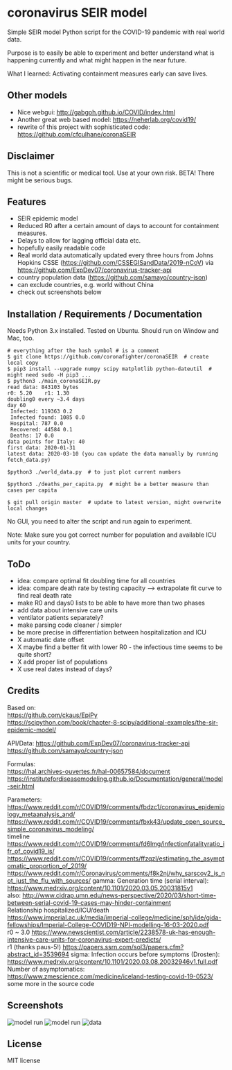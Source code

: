 # coronavirus SEIR model

Simple SEIR model Python script for the COVID-19 pandemic with real world data.  
  
Purpose is to easily be able to experiment and better understand what is happening currently and what might happen in the near future.  
  
What I learned: Activating containment measures early can save lives.  

## Other models
* Nice webgui: http://gabgoh.github.io/COVID/index.html  
* Another great web based model: https://neherlab.org/covid19/  
* rewrite of this project with sophisticated code: https://github.com/cfculhane/coronaSEIR  

## Disclaimer
This is not a scientific or medical tool. Use at your own risk. BETA! There might be serious bugs.  

## Features
* SEIR epidemic model
* Reduced R0 after a certain amount of days to account for containment measures.
* Delays to allow for lagging official data etc.
* hopefully easily readable code
* Real world data automatically updated every three hours from Johns Hopkins CSSE (https://github.com/CSSEGISandData/2019-nCoV) via https://github.com/ExpDev07/coronavirus-tracker-api
* country population data (https://github.com/samayo/country-json)
* can exclude countries, e.g. world without China
* check out screenshots below

## Installation / Requirements / Documentation
Needs Python 3.x installed. Tested on Ubuntu. Should run on Window and Mac, too.
  
```
# everything after the hash symbol # is a comment
$ git clone https://github.com/coronafighter/coronaSEIR  # create local copy
$ pip3 install --upgrade numpy scipy matplotlib python-dateutil  # might need sudo -H pip3 ...
$ python3 ./main_coronaSEIR.py
read data: 843103 bytes
r0: 5.20    r1: 1.30
doubling0 every ~3.4 days
day 60
 Infected: 119363 0.2
 Infected found: 1085 0.0
 Hospital: 787 0.0
 Recovered: 44584 0.1
 Deaths: 17 0.0
data points for Italy: 40
first data: 2020-01-31
latest data: 2020-03-10 (you can update the data manually by running fetch_data.py)

$python3 ./world_data.py  # to just plot current numbers

$python3 ./deaths_per_capita.py  # might be a better measure than cases per capita

$ git pull origin master  # update to latest version, might overwrite local changes

```  
No GUI, you need to alter the script and run again to experiment.  
  
Note: Make sure you got correct number for population and available ICU units for your country.
  
## ToDo
* idea: compare optimal fit doubling time for all countries
* idea: compare death rate by testing capacity --> extrapolate fit curve to find real death rate
* make R0 and days0 lists to be able to have more than two phases
* add data about intensive care units
* ventilator patients separately?
* make parsing code cleaner / simpler
* be more precise in differentiation between hospitalization and ICU
* X automatic date offset
* X maybe find a better fit with lower R0 - the infectious time seems to be quite short?
* X add proper list of populations
* X use real dates instead of days?

## Credits
Based on:  
https://github.com/ckaus/EpiPy  
https://scipython.com/book/chapter-8-scipy/additional-examples/the-sir-epidemic-model/  
  
API/Data:
https://github.com/ExpDev07/coronavirus-tracker-api
https://github.com/samayo/country-json
  
Formulas:  
https://hal.archives-ouvertes.fr/hal-00657584/document  
https://institutefordiseasemodeling.github.io/Documentation/general/model-seir.html  
  
Parameters:  
https://www.reddit.com/r/COVID19/comments/fbdzc1/coronavirus_epidemiology_metaanalysis_and/  
https://www.reddit.com/r/COVID19/comments/fbxk43/update_open_source_simple_coronavirus_modeling/  
timeline https://www.reddit.com/r/COVID19/comments/fd6lmg/infectionfatalityratio_ifr_of_covid19_is/  
https://www.reddit.com/r/COVID19/comments/ffzqzl/estimating_the_asymptomatic_proportion_of_2019/  
https://www.reddit.com/r/Coronavirus/comments/f8k2nj/why_sarscov2_is_not_just_the_flu_with_sources/ 
gamma: Generation time (serial interval): https://www.medrxiv.org/content/10.1101/2020.03.05.20031815v1  
also: http://www.cidrap.umn.edu/news-perspective/2020/03/short-time-between-serial-covid-19-cases-may-hinder-containment  
Relationship hospitalized/ICU/death https://www.imperial.ac.uk/media/imperial-college/medicine/sph/ide/gida-fellowships/Imperial-College-COVID19-NPI-modelling-16-03-2020.pdf  
r0 ~ 3.0 https://www.newscientist.com/article/2238578-uk-has-enough-intensive-care-units-for-coronavirus-expert-predicts/  
r1 (thanks paus-5!) https://papers.ssrn.com/sol3/papers.cfm?abstract_id=3539694
sigma: Infection occurs before symptoms (Drosten): https://www.medrxiv.org/content/10.1101/2020.03.08.20032946v1.full.pdf  
Number of asymptomatics: https://www.zmescience.com/medicine/iceland-testing-covid-19-0523/  
some more in the source code

## Screenshots
![model run](https://github.com/coronafighter/coronaSEIR/blob/master/screenshots/model_run.png)
![model run](https://github.com/coronafighter/coronaSEIR/blob/master/screenshots/model_run2.png)
![data](https://github.com/coronafighter/coronaSEIR/blob/master/screenshots/data.png)

## License
MIT license
